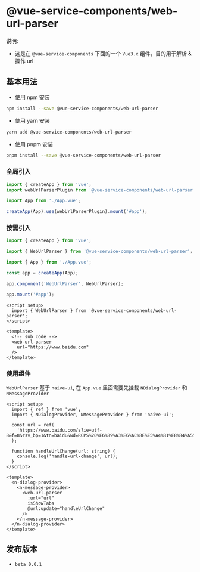# @vue-service-components/web-url-parser

说明: 
  - 这是在 `@vue-service-components` 下面的一个 `Vue3.x` 组件，目的用于解析 & 操作 url

## 基本用法

- 使用 npm 安装
``` zsh
npm install --save @vue-service-components/web-url-parser
```

- 使用 yarn 安装
``` zsh
yarn add @vue-service-components/web-url-parser
```

- 使用 pnpm 安装
``` zsh
pnpm install --save @vue-service-components/web-url-parser
```

### 全局引入
``` js
import { createApp } from 'vue';
import webUrlParserPlugin from '@vue-service-components/web-url-parser';

import App from './App.vue';

createApp(App).use(webUrlParserPlugin).mount('#app');

```

### 按需引入

``` js
import { createApp } from 'vue';

import { WebUrlParser } from '@vue-service-components/web-url-parser';

import { App } from './App.vue';

const app = createApp(App);

app.component('WebUrlParser', WebUrlParser);

app.mount('#app');

```


``` vue
<script setup>
  import { WebUrlParser } from '@vue-service-components/web-url-parser';
</script>

<template>
  <!-- sub code -->
  <web-url-parser
    url="https://www.baidu.com"
  />
</template>
```

### 使用组件

`WebUrlParser` 基于 `naive-ui`, 在 `App.vue` 里面需要先挂载 `NDialogProvider` 和 `NMessageProvider`

``` vue
<script setup>
  import { ref } from 'vue';
  import { NDialogProvider, NMessageProvider } from 'naive-ui';

  const url = ref(
    'https://www.baidu.com/s?ie=utf-8&f=8&rsv_bp=1&tn=baidu&wd=RCPS%20%E6%89%A3%E6%AC%BE%E5%A4%B1%E8%B4%A5&oq=R%2526lt%253BPS%2520%25E6%2589%25A3%25E6%25AC%25BE%25E5%25A4%25B1%25E8%25B4%25A5&rsv_pq=d4223eb500042e34&rsv_t=5f18730ZPdGIXTA%2F4J4jAOvkZOZixrXz6GYB6tksQeI2mp9CIaVcPRrYkfw&rqlang=cn&rsv_enter=0&rsv_dl=tb&rsv_sug3=1&rsv_sug1=1&rsv_sug7=100&rsv_btype=t&rsv_sug4=840&rsv_sug=1'
  );

  function handleUrlChange(url: string) {
    console.log('handle-url-change', url);
  }
</script>

<template>
  <n-dialog-provider>
    <n-message-provider>
      <web-url-parser
        :url="url"
        isShowTabs
        @url:update="handleUrlChange"
      />
    </n-message-provider>
  </n-dialog-provider>
</template>
```

## 发布版本

  - `beta 0.0.1` 
